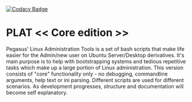 [![Codacy Badge](https://api.codacy.com/project/badge/Grade/6975700247d543379109da35892a2e73)](https://www.codacy.com/app/pegasus.ict/PLAT?utm_source=github.com&amp;utm_medium=referral&amp;utm_content=pegasusict/PLAT&amp;utm_campaign=Badge_Grade)

# PLAT << Core edition >>
Pegasus' Linux Administration Tools is a set of bash scripts that make life easier for the Admin/new user on Ubuntu Server/Desktop derivatives.
It's main purpose is to help with bootstrapping systems and tedious repetitive tasks which make up a large portion of Linux administration.
This version consists of "core" functionality only - no debugging, commandline arguments, help text or ini parsing. Different scripts are used for different scenarios. As development progresses, structure and documentation will become self explanatory.
